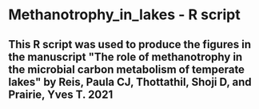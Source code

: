 # Methanotrophy_in_lakes - R script
## This R script was used to produce the figures in the manuscript "The role of methanotrophy in the microbial carbon metabolism of temperate lakes" by Reis, Paula CJ, Thottathil, Shoji D, and Prairie, Yves T. 2021
